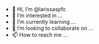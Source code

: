 - 👋 Hi, I’m @larissaspfc
- 👀 I’m interested in ...
- 🌱 I’m currently learning ...
- 💞️ I’m looking to collaborate on ...
- 📫 How to reach me ...

<!---
larissaspfc/larissaspfc is a ✨ special ✨ repository because its `README.md` (this file) appears on your GitHub profile.
You can click the Preview link to take a look at your changes.
--->
